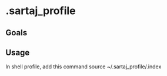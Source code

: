 # .sartaj_profile

## Goals

## Usage
In shell profile, add this command
    source ~/.sartaj_profile/.index

